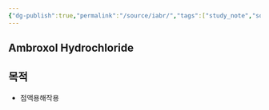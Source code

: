```yaml
---
{"dg-publish":true,"permalink":"/source/iabr/","tags":["study_note","source"],"created":"2025-07-30T23:04:11.997+09:00","updated":"2025-08-20T10:45:52.869+09:00"}
---
```

 

## Ambroxol Hydrochloride
## 목적
- 점액용해작용